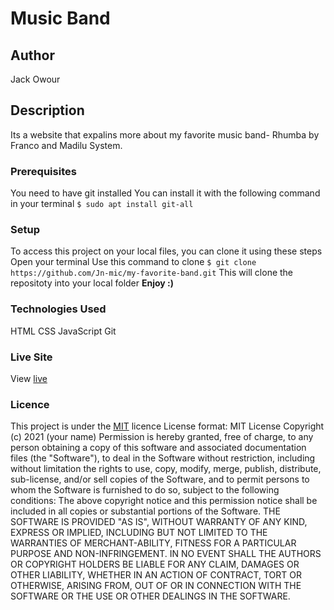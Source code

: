 
# Music Band
## Author
Jack Owour
## Description
Its a website that expalins more about my favorite music band- Rhumba by Franco and Madilu System. 
### Prerequisites
You need to have git installed
You can install it with the following command in your terminal
`$ sudo apt install git-all`
### Setup
To access this project on your local files, you can clone it using these steps
 Open your terminal
Use this command to clone `$ git clone https://github.com/Jn-mic/my-favorite-band.git`
This will clone the repositoty into your local folder
__Enjoy :)__
### Technologies Used
HTML
 CSS
JavaScript
Git
### Live Site
View [live](https://jn-mic.github.io/my-favorite-band/)
### Licence
This project is under the  [MIT](LICENSE) licence
License format:
MIT License
Copyright (c) 2021 (your name)
Permission is hereby granted, free of charge, to any person obtaining a copy
of this software and associated documentation files (the "Software"), to deal
in the Software without restriction, including without limitation the rights
to use, copy, modify, merge, publish, distribute, sub-license, and/or sell
copies of the Software, and to permit persons to whom the Software is
furnished to do so, subject to the following conditions:
The above copyright notice and this permission notice shall be included in all
copies or substantial portions of the Software.
THE SOFTWARE IS PROVIDED "AS IS", WITHOUT WARRANTY OF ANY KIND, EXPRESS OR
IMPLIED, INCLUDING BUT NOT LIMITED TO THE WARRANTIES OF MERCHANT-ABILITY,
FITNESS FOR A PARTICULAR PURPOSE AND NON-INFRINGEMENT. IN NO EVENT SHALL THE
AUTHORS OR COPYRIGHT HOLDERS BE LIABLE FOR ANY CLAIM, DAMAGES OR OTHER
LIABILITY, WHETHER IN AN ACTION OF CONTRACT, TORT OR OTHERWISE, ARISING FROM,
OUT OF OR IN CONNECTION WITH THE SOFTWARE OR THE USE OR OTHER DEALINGS IN THE
SOFTWARE. 
